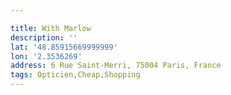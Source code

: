 ```yaml
---

title: With Marlow
description: ''
lat: '48.85915669999999'
lon: '2.3536269'
address: 6 Rue Saint-Merri, 75004 Paris, France
tags: Opticien,Cheap,Shopping
---
```

